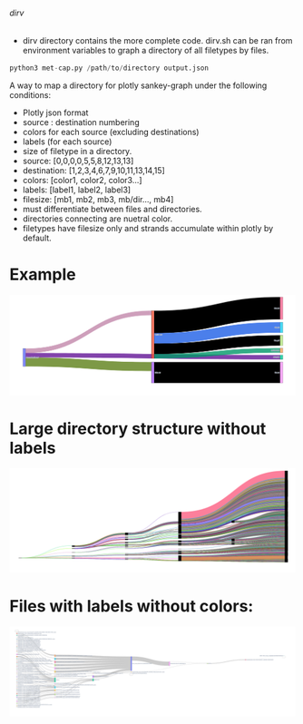 ###### dirv
- dirv directory contains the more complete code. dirv.sh can be ran from environment variables to graph a directory of all filetypes by files. 
```python
python3 met-cap.py /path/to/directory output.json
```
A way to map a directory for plotly sankey-graph under the following conditions: 
- Plotly json format
- source : destination numbering
- colors for each source (excluding destinations)
- labels (for each source)
- size of filetype in a directory. 
- source: [0,0,0,0,5,5,8,12,13,13]
- destination: [1,2,3,4,6,7,9,10,11,13,14,15]
- colors: [color1, color2, color3...]
- labels: [label1, label2, label3]
- filesize: [mb1, mb2, mb3, mb/dir..., mb4]
- must differentiate between files and directories. 
- directories connecting are nuetral color.
- filetypes have filesize only and strands accumulate within plotly by default.

# Example
![image1](images/sankey-graph-3.png)

# Large directory structure without labels
![image2](images/sankey-graph-5.png)

# Files with labels without colors:
![images3](images/sankey-graph-2.png)
